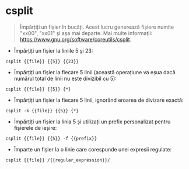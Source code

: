 # csplit

> Împărțiți un fișier în bucăți.
> Acest lucru generează fișiere numite "xx00", "xx01" și așa mai departe.
> Mai multe informații: <https://www.gnu.org/software/coreutils/csplit>.

- Împărțiți un fișier la liniile 5 și 23:

`csplit {{file}} {{5}} {{23}}`

- Împărțiți un fișier la fiecare 5 linii (această operațiune va eșua dacă numărul total de linii nu este divizibil cu 5):

`csplit {{file}} {{5}} {*}`

- Împărțiți un fișier la fiecare 5 linii, ignorând eroarea de divizare exactă:

`csplit -k {{file}} {{5}} {*}`

- Împărțiți un fișier la linia 5 și utilizați un prefix personalizat pentru fișierele de ieșire:

`csplit {{file}} {{5}} -f {{prefix}}`

- Împarte un fișier la o linie care corespunde unei expresii regulate:

`csplit {{file}} /{{regular_expression}}/`
